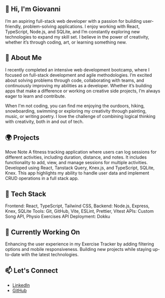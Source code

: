 👋 Hi, I'm Giovanni
---

I’m an aspiring full-stack web developer with a passion for building user-friendly, problem-solving applications. I enjoy working with React, TypeScript, Node.js, and SQLite, and I’m constantly exploring new technologies to expand my skill set. I believe in the power of creativity, whether it’s through coding, art, or learning something new.

🌟 About Me
---

I recently completed an intensive web development bootcamp, where I focused on full-stack development and agile methodologies. I’m excited about solving problems through code, collaborating with teams, and continuously improving my abilities as a developer. Whether it’s building apps that make a difference or working on creative side projects, I’m always eager to learn and contribute.

When I'm not coding, you can find me enjoying the ourdoors, hiking, snowboarding, swimming or exploring my creativity through painting, music, or writing poetry. I love the challenge of combining logical thinking with creativity, both in and out of tech.

🌍 Projects
---

Move Note
A fitness tracking application where users can log sessions for different activities, including duration, distance, and notes. It includes functionality to add, view, and manage sessions for multiple activities. Developed using React, Tanstack Query, Knex.js, and TypeScript, SQLite, Knex. This app highlights my ability to handle user data and implement CRUD operations in a full stack app.

💼 Tech Stack
---

Frontend: React, TypeScript, Tailwind CSS, 
Backend: Node.js, Express, Knex, SQLite
Tools: Git, GitHub, Vite, ESLint, Prettier, Vitest
APIs: Custom Song API, Physio Exercises API
Deployment: Dokku

🚀 Currently Working On
---

Enhancing the user experience in my Exercise Tracker by adding filtering options and mobile responsiveness.
Building new projects while staying up-to-date with the latest technologies.

📫 Let's Connect
---

- [LinkedIn](https://www.linkedin.com/in/giovanni-ambriz)
- [GitHub](https://github.com/giovanni-ambriz)
